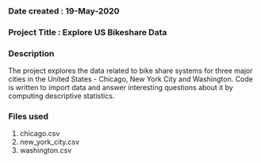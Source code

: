 ### Date created : 19-May-2020

### Project Title : Explore US Bikeshare Data

### Description
The project explores the data related to bike share systems for three major cities in the United States - Chicago, New York City and Washington. Code is written to import data and answer interesting questions about it by computing descriptive statistics.

### Files used
1. chicago.csv
2. new_york_city.csv
3. washington.csv


